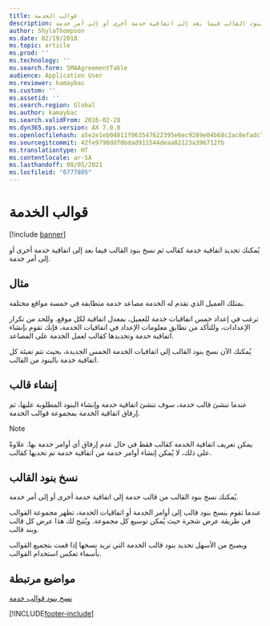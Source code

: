 ```yaml
---
title: قوالب الخدمة
description: يُمكنك تحديد اتفاقية خدمة كقالب ثم نسخ بنود القالب فيما بعد إلى اتفاقية خدمة أخرى أو إلى أمر خدمة.
author: ShylaThompson
ms.date: 02/19/2018
ms.topic: article
ms.prod: ''
ms.technology: ''
ms.search.form: SMAAgreementTable
audience: Application User
ms.reviewer: kamaybac
ms.custom: ''
ms.assetid: ''
ms.search.region: Global
ms.author: kamaybac
ms.search.validFrom: 2016-02-28
ms.dyn365.ops.version: AX 7.0.0
ms.openlocfilehash: a5e2e1eb04811f063547622395e6ec9289e04b68c2ac8efadc70e61cbc87f77d
ms.sourcegitcommit: 42fe9790ddf0bdad911544deaa82123a396712fb
ms.translationtype: HT
ms.contentlocale: ar-SA
ms.lasthandoff: 08/05/2021
ms.locfileid: "6777805"
---
```

# <a name="service-templates"></a>قوالب الخدمة

[!include [banner](../includes/banner.md)]

يُمكنك تحديد اتفاقية خدمة كقالب ثم نسخ بنود القالب فيما بعد إلى اتفاقية خدمة أخرى أو إلى أمر خدمة.

## <a name="example"></a>مثال

يمتلك العميل الذي تقدم له الخدمة مصاعد خدمة متطابقة في خمسة مواقع مختلفة.

ترغب في إعداد خمس اتفاقيات خدمة للعميل، بمعدل اتفاقية لكل موقع.
وللحد من تكرار الإعدادات، وللتأكد من تطابق معلومات الإعداد في اتفاقيات الخدمة، فإنك تقوم بإنشاء اتفاقية خدمة وتحديدها كقالب لعمل الخدمة على المصاعد.

يُمكنك الآن نسخ بنود القالب إلى اتفاقيات الخدمة الخمس الجديدة، بحيث تتم تعبئة كل اتفاقية خدمة بالبنود من القالب.

## <a name="create-a-template"></a>إنشاء قالب

عندما تنشئ قالب خدمة، سوف تنشئ اتفاقية خدمة وإنشاء البنود المطلوبة عليها، ثم إرفاق اتفاقية الخدمة بمجموعة قوالب الخدمة.

> [!NOTE]
> يمكن تعريف اتفاقية الخدمة كقالب فقط في حال عدم إرفاق أي أوامر خدمة بها. علاوةً على ذلك، لا يُمكن إنشاء أوامر خدمة من اتفاقية خدمة تم تحديها كقالب.

## <a name="copy-template-lines"></a>نسخ بنود القالب

يُمكنك نسخ بنود القالب من قالب خدمة إلى اتفاقية خدمة أخرى أو إلى أمر خدمة.

عندما تقوم بنسخ بنود قالب إلى أوامر الخدمة أو اتفاقيات الخدمة، تظهر مجموعة القوالب في طريقة عرض شجرة حيث يُمكن توسيع كل مجموعة. ويُتيح لك هذا عرض كل قالب وبند قالب.

ويصبح من الأسهل تحديد بنود قالب الخدمة التي تريد نسخها إذا قمت بتجميع القوالب بأسماء تعكس استخدام القوالب.

## <a name="related-topics"></a>مواضيع مرتبطة

[نسخ بنود قوالب خدمة](copy-service-template-lines.md)


[!INCLUDE[footer-include](../../includes/footer-banner.md)]